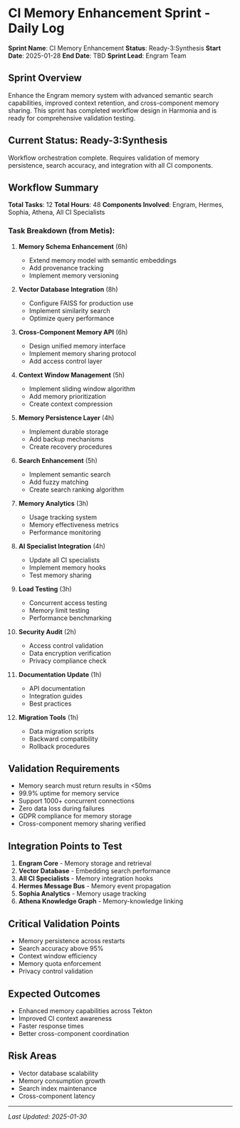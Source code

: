# CI Memory Enhancement Sprint - Daily Log

**Sprint Name**: CI Memory Enhancement
**Status**: Ready-3:Synthesis
**Start Date**: 2025-01-28
**End Date**: TBD
**Sprint Lead**: Engram Team

## Sprint Overview
Enhance the Engram memory system with advanced semantic search capabilities, improved context retention, and cross-component memory sharing. This sprint has completed workflow design in Harmonia and is ready for comprehensive validation testing.

## Current Status: Ready-3:Synthesis
Workflow orchestration complete. Requires validation of memory persistence, search accuracy, and integration with all CI components.

## Workflow Summary
**Total Tasks**: 12
**Total Hours**: 48
**Components Involved**: Engram, Hermes, Sophia, Athena, All CI Specialists

### Task Breakdown (from Metis):
1. **Memory Schema Enhancement** (6h)
   - Extend memory model with semantic embeddings
   - Add provenance tracking
   - Implement memory versioning

2. **Vector Database Integration** (8h)
   - Configure FAISS for production use
   - Implement similarity search
   - Optimize query performance

3. **Cross-Component Memory API** (6h)
   - Design unified memory interface
   - Implement memory sharing protocol
   - Add access control layer

4. **Context Window Management** (5h)
   - Implement sliding window algorithm
   - Add memory prioritization
   - Create context compression

5. **Memory Persistence Layer** (4h)
   - Implement durable storage
   - Add backup mechanisms
   - Create recovery procedures

6. **Search Enhancement** (5h)
   - Implement semantic search
   - Add fuzzy matching
   - Create search ranking algorithm

7. **Memory Analytics** (3h)
   - Usage tracking system
   - Memory effectiveness metrics
   - Performance monitoring

8. **AI Specialist Integration** (4h)
   - Update all CI specialists
   - Implement memory hooks
   - Test memory sharing

9. **Load Testing** (3h)
   - Concurrent access testing
   - Memory limit testing
   - Performance benchmarking

10. **Security Audit** (2h)
    - Access control validation
    - Data encryption verification
    - Privacy compliance check

11. **Documentation Update** (1h)
    - API documentation
    - Integration guides
    - Best practices

12. **Migration Tools** (1h)
    - Data migration scripts
    - Backward compatibility
    - Rollback procedures

## Validation Requirements
- Memory search must return results in <50ms
- 99.9% uptime for memory service
- Support 1000+ concurrent connections
- Zero data loss during failures
- GDPR compliance for memory storage
- Cross-component memory sharing verified

## Integration Points to Test
1. **Engram Core** - Memory storage and retrieval
2. **Vector Database** - Embedding search performance
3. **All CI Specialists** - Memory integration hooks
4. **Hermes Message Bus** - Memory event propagation
5. **Sophia Analytics** - Memory usage tracking
6. **Athena Knowledge Graph** - Memory-knowledge linking

## Critical Validation Points
- Memory persistence across restarts
- Search accuracy above 95%
- Context window efficiency
- Memory quota enforcement
- Privacy control validation

## Expected Outcomes
- Enhanced memory capabilities across Tekton
- Improved CI context awareness
- Faster response times
- Better cross-component coordination

## Risk Areas
- Vector database scalability
- Memory consumption growth
- Search index maintenance
- Cross-component latency

---
*Last Updated: 2025-01-30*